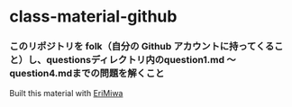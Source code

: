 # class-material-github

### このリポジトリを folk（自分の Github アカウントに持ってくること）し、questionsディレクトリ内のquestion1.md 〜 question4.mdまでの問題を解くこと












Built this material with [EriMiwa][1]

[1]:https://github.com/EriMiwa
